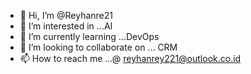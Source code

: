 - 👋 Hi, I’m @Reyhanre21
- 👀 I’m interested in ...AI
- 🌱 I’m currently learning ...DevOps
- 💞️ I’m looking to collaborate on ... CRM
- 📫 How to reach me ...@ reyhanrey221@outlook.co.id

<!---
Reyhanre21/Reyhanre21 is a ✨ special ✨ repository because its `README.md` (this file) appears on your GitHub profile.
You can click the Preview link to take a look at your changes.
--->
